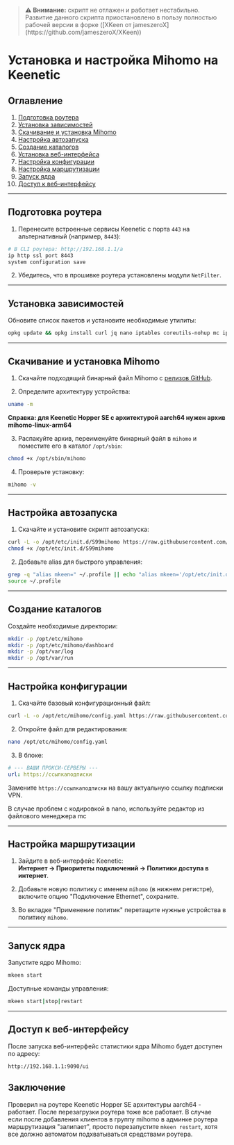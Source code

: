 <blockquote>
<strong>⚠️ Внимание:</strong> скрипт не отлажен и работает нестабильно.<br>
Развитие данного скрипта приостановлено в пользу полностью рабочей версии в форке ([XKeen от jameszeroX](https://github.com/jameszeroX/XKeen))
</blockquote>

# Установка и настройка Mihomo на Keenetic

## Оглавление

1. [Подготовка роутера](#подготовка-роутера)  
2. [Установка зависимостей](#установка-зависимостей)  
3. [Скачивание и установка Mihomo](#скачивание-и-установка-mihomo)  
4. [Настройка автозапуска](#настройка-автозапуска)  
5. [Создание каталогов](#создание-каталогов)  
6. [Установка веб-интерфейса](#установка-веб-интерфейса)  
7. [Настройка конфигурации](#настройка-конфигурации)  
8. [Настройка маршрутизации](#настройка-маршрутизации)  
9. [Запуск ядра](#запуск-ядра)  
10. [Доступ к веб-интерфейсу](#доступ-к-веб-интерфейсу)

---

## Подготовка роутера

1. Перенесите встроенные сервисы Keenetic с порта `443` на альтернативный (например, `8443`):

```bash
# В CLI роутера: http://192.168.1.1/a
ip http ssl port 8443
system configuration save
```

2. Убедитесь, что в прошивке роутера установлены модули `NetFilter`.

---

## Установка зависимостей

Обновите список пакетов и установите необходимые утилиты:

```bash
opkg update && opkg install curl jq nano iptables coreutils-nohup mc ip-full
```

---

## Скачивание и установка Mihomo

1. Скачайте подходящий бинарный файл Mihomo с [релизов GitHub](https://github.com/MetaCubeX/mihomo/releases).

2. Определите архитектуру устройства:

```bash
uname -m
```

**Справка: для Keenetic Hopper SE с архитектурой aarch64 нужен архив mihomo-linux-arm64**

3. Распакуйте архив, переименуйте бинарный файл в `mihomo` и поместите его в каталог `/opt/sbin`:

```bash
chmod +x /opt/sbin/mihomo
```

4. Проверьте установку:

```bash
mihomo -v
```

---

## Настройка автозапуска

1. Скачайте и установите скрипт автозапуска:

```bash
curl -L -o /opt/etc/init.d/S99mihomo https://raw.githubusercontent.com/OMchik33/Keenetic-Mihomo/refs/heads/main/S99mihomo
chmod +x /opt/etc/init.d/S99mihomo
```

2. Добавьте alias для быстрого управления:

```bash
grep -q "alias mkeen=" ~/.profile || echo "alias mkeen='/opt/etc/init.d/S99mihomo'" >> ~/.profile
source ~/.profile
```

---

## Создание каталогов

Создайте необходимые директории:

```bash
mkdir -p /opt/etc/mihomo
mkdir -p /opt/etc/mihomo/dashboard
mkdir -p /opt/var/log
mkdir -p /opt/var/run
```

---

## Настройка конфигурации

1. Скачайте базовый конфигурационный файл:

```bash
curl -L -o /opt/etc/mihomo/config.yaml https://raw.githubusercontent.com/OMchik33/Keenetic-Mihomo/refs/heads/main/config.yaml
```

2. Откройте файл для редактирования:

```bash
nano /opt/etc/mihomo/config.yaml
```

3. В блоке:

```yaml
# --- ВАШИ ПРОКСИ-СЕРВЕРЫ ---
url: https://ссылкаподписки
```

Замените `https://ссылкаподписки` на вашу актуальную ссылку подписки VPN.

В случае проблем с кодировкой в nano, используйте редактор из файлового менеджера mc

---

## Настройка маршрутизации

1. Зайдите в веб-интерфейс Keenetic:  
**Интернет → Приоритеты подключений → Политики доступа в интернет**.

2. Добавьте новую политику с именем `mihomo` (в нижнем регистре), включите опцию "Подключение Ethernet", сохраните.

3. Во вкладке "Применение политик" перетащите нужные устройства в политику `mihomo`.

---

## Запуск ядра

Запустите ядро Mihomo:

```bash
mkeen start
```

Доступные команды управления:

```bash
mkeen start|stop|restart
```

---

## Доступ к веб-интерфейсу

После запуска веб-интерфейс статистики ядра Mihomo будет доступен по адресу:

```
http://192.168.1.1:9090/ui
```

## Заключение

Проверил на роутере Keenetic Hopper SE архитектуры aarch64 - работает. После перезагрузки роутера тоже все работает. В случае если после добавления клиентов в группу mihomo в админке роутера маршрутизация "залипает", просто перезапустите `mkeen restart`, хотя все должно автоматом подхватываться средствами роутера.

